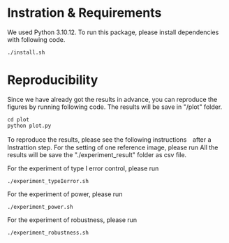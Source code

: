 # Instration & Requirements
We used Python 3.10.12. To run this package, please install dependencies with following code.

```
./install.sh
```

# Reproducibility
Since we have already got the results in advance, you can reproduce the figures by running following code. 
The results will be save in "/plot" folder.
```
cd plot
python plot.py
```

To reproduce the results, please see the following instructions　after a Instrattion step.
For the setting of one reference image, please run
All the results will be save the "./experiment_result" folder as csv file.

For the experiment of type I error control, please run
```
./experiment_typeIerror.sh
```

For the experiment of power, please run
```
./experiment_power.sh
```

For the experiment of robustness, please run
```
./experiment_robustness.sh
```
